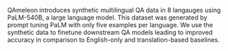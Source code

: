 QAmeleon introduces synthetic multilingual QA data in 8 langauges using PaLM-540B, a large language model. This dataset was generated by prompt tuning PaLM with only five examples per language. We use the synthetic data to finetune downstream QA models leading to improved accuracy in comparison to English-only and translation-based baselines. 
